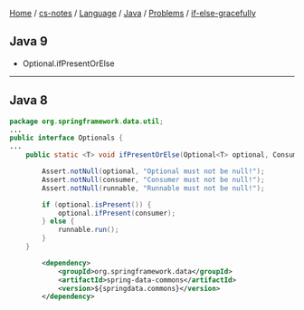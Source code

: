 [Home](https://mengxianbin.github.io) /
[cs-notes](https://mengxianbin.github.io/cs-notes/site) /
[Language](https://mengxianbin.github.io/cs-notes/site/Language) /
[Java](https://mengxianbin.github.io/cs-notes/site/Language/Java) /
[Problems](https://mengxianbin.github.io/cs-notes/site/Language/Java/Problems) /
[if-else-gracefully](https://mengxianbin.github.io/cs-notes/site/Language/Java/Problems/if-else-gracefully)


## Java 9

* Optional.ifPresentOrElse

---

## Java 8

```java
package org.springframework.data.util;
...
public interface Optionals {
...
	public static <T> void ifPresentOrElse(Optional<T> optional, Consumer<? super T> consumer, Runnable runnable) {

		Assert.notNull(optional, "Optional must not be null!");
		Assert.notNull(consumer, "Consumer must not be null!");
		Assert.notNull(runnable, "Runnable must not be null!");

		if (optional.isPresent()) {
			optional.ifPresent(consumer);
		} else {
			runnable.run();
		}
	}
```

```xml
		<dependency>
			<groupId>org.springframework.data</groupId>
			<artifactId>spring-data-commons</artifactId>
			<version>${springdata.commons}</version>
		</dependency>
```
